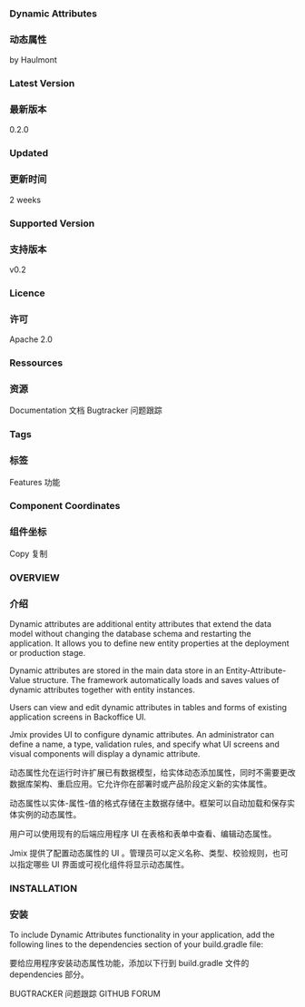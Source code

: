 ### Dynamic Attributes
### 动态属性
by Haulmont

### Latest Version
### 最新版本
0.2.0

### Updated
### 更新时间
2 weeks

### Supported Version
### 支持版本
v0.2

### Licence
### 许可
Apache 2.0

### Ressources
### 资源
Documentation
文档
Bugtracker
问题跟踪

### Tags
### 标签
Features
功能

### Component Coordinates
### 组件坐标

Copy 
复制

### OVERVIEW
### 介绍
Dynamic attributes are additional entity attributes that extend the data model without changing the database schema and restarting the application. It allows you to define new entity properties at the deployment or production stage.

Dynamic attributes are stored in the main data store in an Entity-Attribute-Value structure. The framework automatically loads and saves values of dynamic attributes together with entity instances.

Users can view and edit dynamic attributes in tables and forms of existing application screens in Backoffice UI.

Jmix provides UI to configure dynamic attributes. An administrator can define a name, a type, validation rules, and specify what UI screens and visual components will display a dynamic attribute.

动态属性允在运行时许扩展已有数据模型，给实体动态添加属性，同时不需要更改数据库架构、重启应用。它允许你在部署时或产品阶段定义新的实体属性。

动态属性以实体-属性-值的格式存储在主数据存储中。框架可以自动加载和保存实体实例的动态属性。

用户可以使用现有的后端应用程序 UI 在表格和表单中查看、编辑动态属性。

Jmix 提供了配置动态属性的 UI 。管理员可以定义名称、类型、校验规则，也可以指定哪些 UI 界面或可视化组件将显示动态属性。


### INSTALLATION
### 安装
To include Dynamic Attributes functionality in your application, add the following lines to the dependencies section of your build.gradle file:

要给应用程序安装动态属性功能，添加以下行到 build.gradle 文件的 dependencies 部分。

BUGTRACKER
问题跟踪
GITHUB
FORUM